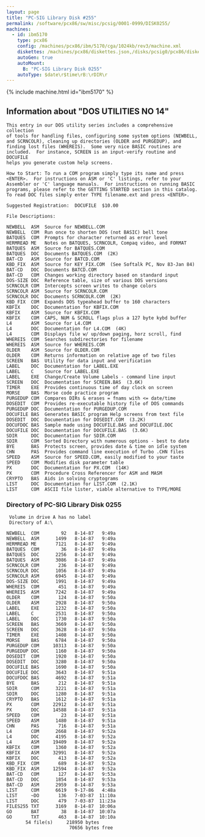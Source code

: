 ```yaml
---
layout: page
title: "PC-SIG Library Disk #255"
permalink: /software/pcx86/sw/misc/pcsig/0001-0999/DISK0255/
machines:
  - id: ibm5170
    type: pcx86
    config: /machines/pcx86/ibm/5170/cga/1024kb/rev3/machine.xml
    diskettes: /machines/pcx86/diskettes.json,/disks/pcsig0/pcx86/diskettes.json
    autoGen: true
    autoMount:
      B: "PC-SIG Library Disk 0255"
    autoType: $date\r$time\rB:\rDIR\r
---
```


{% include machine.html id="ibm5170" %}

## Information about "DOS UTILITIES NO 14"

    This entry in our DOS utility series includes a comprehensive collection
    of tools for handling files, configuring some system options (NEWBELL,
    and SCRNCOLR), cleaning up directories (OLDER and PURGEDUP), and
    finding lost files (WHEREIS).  Some very nice BASIC routines are
    included.  For instance, SCREEN is an input-verify routine and DOCUFILE
    helps you generate custom help screens.
    
    How to Start: To run a COM program simply type its name and press
    <ENTER>.  For instructions on ASM or 'C' listings, refer to your
    Assembler or 'C' language manuals.  For instructions on running BASIC
    programs, please refer to the GETTING STARTED section in this catalog.
    To read DOC files simply enter TYPE filename.ext and press <ENTER>.
    
    Suggested Registration:  DOCUFILE  $10.00
    
    File Descriptions:
    
    NEWBELL  ASM  Source for NEWBELL.COM
    NEWBELL  COM  Run once to shorten DOS (not BASIC) bell tone
    BATQUES  COM  Prompts for character returned as error level
    HERMREAD ME   Notes on BATQUES, SCRNCOLR, Compaq video, and FORMAT
    BATQUES  ASM  Source for BATQUES.COM
    BATQUES  DOC  Documents BATQUES.COM  (2K)
    BAT-CD   ASM  Source for BATCD.COM
    KBD_FIX  ASM  Source for KEY_FIX.COM  (See Softalk PC, Nov 83-Jan 84)
    BAT-CD   DOC  Documents BATCD.COM
    BAT-CD   COM  Changes working directory based on standard input
    DOS-SIZE DOC  Reference table, size of various DOS versions
    SCRNCOLR COM  Intercepts screen writes to change colors
    SCRNCOLR ASM  Source for SCRNCOLR.COM
    SCRNCOLR DOC  Documents SCRNCOLR.COM  (2K)
    KBD_FIX  COM  Expands DOS typeahead buffer to 160 characters
    KBFIX    DOC  Documentation for KBFIX.COM
    KBFIX    ASM  Source for KBFIX.COM
    KBFIX    COM  CAPS, NUM & SCROLL flags plus a 127 byte kybd buffer
    L4       ASM  Source for L4.COM
    L4       DOC  Documentation for L4.COM  (4K)
    L4       COM  Displays file w/ up/down paging, horz scroll, find
    WHEREIS  COM  Searches subdirectories for filename
    WHEREIS  ASM  Source for WHEREIS.COM
    OLDER    ASM  Source for OLDER.COM
    OLDER    COM  Returns information on relative age of two files
    SCREEN   BAS  Utility for data input and verification
    LABEL    DOC  Documentation for LABEL.EXE
    LABEL    C    Source for LABEL.EXE
    LABEL    EXE  Change/Create Volume Labels - command line input
    SCREEN   DOC  Documentation for SCREEN.BAS  (3.6K)
    TIMER    EXE  Provides continuous time of day clock on screen
    MORSE    BAS  Morse code practice program
    PURGEDUP COM  Compares DIRs & erases = fnams with <= date/time
    DOSEDIT  COM  Provides re-executable history file of DOS commands
    PURGEDUP DOC  Documentation for PURGEDUP.COM
    DOCUFILE BAS  Generates BASIC program Help screens from text file
    DOSEDIT  DOC  Documentation for DOSEDIT.COM  (3.2K)
    DOCUFDOC BAS  Sample made using DOCUFILE.BAS and DOCUFILE.DOC
    DOCUFILE DOC  Documentation for DOCUFILE.BAS  (3.6K)
    SDIR     DOC  Documentation for SDIR.COM
    SDIR     COM  Sorted Directory with numerous options - best to date
    BYE      BAS  Protects screen, provides date & time on idle system
    CHN      PAS  Provides command line execution of Turbo .CHN files
    SPEED    ASM  Source for SPEED.COM, easily modified to your taste
    SPEED    COM  Modifies disk parameter table
    PX       DOC  Documentation for PX.COM  (14K)
    PX       COM  Procedure Cross Referencer for ASM and MASM
    CRYPTO   BAS  Aids in solving cryptograms
    LIST     DOC  Documentation for LIST.COM  (2.1K)
    LIST     COM  ASCII file lister, viable alternative to TYPE/MORE

### Directory of PC-SIG Library Disk 0255

     Volume in drive A has no label
     Directory of A:\

    NEWBELL  COM        92   8-14-87   9:49a
    NEWBELL  ASM      1499   8-14-87   9:49a
    HERMREAD ME       7121   8-14-87   9:49a
    BATQUES  COM        36   8-14-87   9:49a
    BATQUES  DOC      2256   8-14-87   9:49a
    BATQUES  ASM      3086   8-14-87   9:49a
    SCRNCOLR COM       236   8-14-87   9:49a
    SCRNCOLR DOC      1056   8-14-87   9:49a
    SCRNCOLR ASM      6945   8-14-87   9:49a
    DOS-SIZE DOC      1991   8-14-87   9:49a
    WHEREIS  COM       451   8-14-87   9:49a
    WHEREIS  ASM      7242   8-14-87   9:49a
    OLDER    COM       124   8-14-87   9:50a
    OLDER    ASM      2928   8-14-87   9:50a
    LABEL    EXE      1232   8-14-87   9:50a
    LABEL    C        2531   8-14-87   9:50a
    LABEL    DOC      1730   8-14-87   9:50a
    SCREEN   BAS      3669   8-14-87   9:50a
    SCREEN   DOC      3628   8-14-87   9:50a
    TIMER    EXE      1408   8-14-87   9:50a
    MORSE    BAS      6784   8-14-87   9:50a
    PURGEDUP COM     10313   8-14-87   9:50a
    PURGEDUP DOC      1160   8-14-87   9:50a
    DOSEDIT  COM      1920   8-14-87   9:50a
    DOSEDIT  DOC      3280   8-14-87   9:50a
    DOCUFILE BAS      1690   8-14-87   9:50a
    DOCUFILE DOC      3643   8-14-87   9:51a
    DOCUFDOC BAS      4692   8-14-87   9:51a
    BYE      BAS       212   8-14-87   9:51a
    SDIR     COM      3221   8-14-87   9:51a
    SDIR     DOC      1280   8-14-87   9:51a
    CRYPTO   BAS      1612   8-14-87   9:51a
    PX       COM     22912   8-14-87   9:51a
    PX       DOC     14588   8-14-87   9:51a
    SPEED    COM        23   8-14-87   9:51a
    SPEED    ASM      1480   8-14-87   9:51a
    CHN      PAS       716   8-14-87   9:51a
    L4       COM      2668   8-14-87   9:52a
    L4       DOC      4195   8-14-87   9:52a
    L4       ASM     19409   8-14-87   9:52a
    KBFIX    COM      1360   8-14-87   9:52a
    KBFIX    ASM     32991   8-14-87   9:52a
    KBFIX    DOC       413   8-14-87   9:52a
    KBD_FIX  COM       689   8-14-87   9:52a
    KBD_FIX  ASM     12594   8-14-87   9:52a
    BAT-CD   COM       127   8-14-87   9:53a
    BAT-CD   DOC      1854   8-14-87   9:53a
    BAT-CD   ASM      2959   8-14-87   9:53a
    LIST     COM      6619   9-17-86   4:48a
    LIST     ~DO       136   7-03-87  11:10a
    LIST     DOC       479   7-03-87  11:23a
    FILES255 TXT      3169   8-14-87  10:06a
    GO       BAT        38   8-14-87  10:07a
    GO       TXT       463   8-14-87  10:10a
           54 file(s)     218950 bytes
                           70656 bytes free
